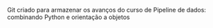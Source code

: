 Git criado para armazenar os avanços do curso de Pipeline de dados: combinando Python e orientação a objetos
